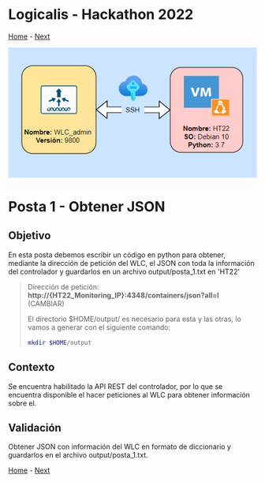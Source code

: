 # Logicalis - Hackathon 2022

[Home](../README.md) - [Next](P2.md)

<p align="center">
  <img src="InfraTW.png" alt="Infraestructura Hackathon"/>
</p>

# Posta 1 - Obtener JSON
## Objetivo
En esta posta debemos escribir un código en python para obtener, mediante la dirección de petición del WLC, el JSON con toda la información del controlador y guardarlos en un archivo output/posta_1.txt en 'HT22'

> Dirección de petición:  **http://{HT22_Monitoring_IP}:4348/containers/json?all=l** (CAMBIAR)
>
> El directorio $HOME/output/ es necesario para esta y las otras, lo vamos a generar con el siguiente comando:
> ~~~bash
> mkdir $HOME/output
> ~~~

## Contexto
Se encuentra habilitado la API REST del controlador, por lo que se encuentra disponible el hacer peticiones al WLC para obtener información sobre el.

## Validación
Obtener JSON con información del WLC en formato de diccionario y guardarlos en el archivo output/posta_1.txt.


[Home](../README.md) - [Next](P2.md)
